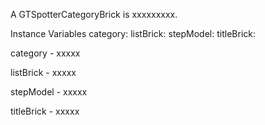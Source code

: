 A GTSpotterCategoryBrick is xxxxxxxxx.Instance Variables	category:		<Object>	listBrick:		<Object>	stepModel:		<Object>	titleBrick:		<Object>category	- xxxxxlistBrick	- xxxxxstepModel	- xxxxxtitleBrick	- xxxxx